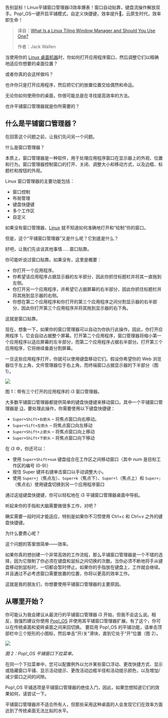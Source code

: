 <!--
title: 什么是Linux平铺窗口管理器，你应该使用它吗？
cover: https://cdn.thenewstack.io/media/2025/03/c3d1f8c3-child-5578046_1280.jpg
summary: 告别鼠标！Linux平铺窗口管理器i3效率爆表！窗口自动贴靠，键盘流操作解放双手。Pop!\_OS一键开启平铺模式，自定义快捷键，效率提升🚀。云原生时代，效率即生命！
-->

告别鼠标！Linux平铺窗口管理器i3效率爆表！窗口自动贴靠，键盘流操作解放双手。Pop!\_OS一键开启平铺模式，自定义快捷键，效率提升🚀。云原生时代，效率即生命！

> 译自：[What Is a Linux Tiling Window Manager and Should You Use One?](https://thenewstack.io/what-is-a-linux-tiling-window-manager-and-should-you-use-one/)
> 
> 作者：Jack Wallen

当使用你的 [Linux 桌面机器](https://thenewstack.io/choosing-a-linux-distribution/)时，你如何打开应用程序窗口，然后调整它们以精确地适应你想要的桌面位置？

或者你真的会这样做吗？

也许你只是打开应用程序，然后把它们的放置位置交给偶然和命运。

无论你如何使用你的桌面，你很可能总是在寻找提高效率的方法。

也许平铺窗口管理器就是你所需要的？

## 什么是平铺窗口管理器？

在回答这个问题之前，让我们先问另一个问题。

什么是窗口管理器？

本质上，窗口管理器是一种软件，用于处理应用程序窗口在显示器上的外观、位置和行为。窗口管理器控制窗口的打开、关闭、调整大小和移动方式，以及边框、标题栏和按钮的外观。

Linux 窗口管理器的主要功能包括：

- 窗口控制
- 布局管理
- 键盘快捷键
- 多个工作区
- 自定义

如果没有窗口管理器，[Linux](https://thenewstack.io/introduction-to-linux-operating-system/) 就不知道如何准确地打开和“绘制”你的窗口。

但是，这个“平铺窗口管理器”又是什么呢？它到底是什么？

好吧，让我们先谈谈其他事情……窗口贴靠。

你可能听说过窗口贴靠。如果没有，这里是概要：

- 你打开一个应用程序。
- 你希望该应用程序占据显示器的左半部分，因此你抓住标题栏并将其一直拖到左侧。
- 你打开另一个应用程序，并希望它占据屏幕的右半部分，因此你抓住标题栏并将其拖到显示器的右侧。
- 你想在第二个应用程序和你打开的第三个应用程序之间分割显示器的右半部分，因此你打开第三个应用程序并将其拖到显示器的右下角。

这就是窗口贴靠。

现在，想象一下，如果你的窗口管理器可以自动为你执行此操作。因此，你打开应用程序 1，它会自动占据整个屏幕。打开第二个应用程序，窗口管理器将缩小第一个应用程序以适应屏幕的左半部分，而第二个应用程序占据右半部分。打开第三个应用程序，它将继续垂直分割屏幕。

一旦这些应用程序打开，你就可以使用键盘移动它们。假设你希望你的 Web 浏览器位于左上角，文件管理器位于右上角，而终端窗口占据显示器的下半部分（图 1）。

![](https://cdn.thenewstack.io/media/2025/03/4d2edd11-i3windowmanager.jpg)

图 1：带有三个打开的应用程序的 i3 窗口管理器。

大多数平铺窗口管理器都提供简单的键盘快捷键来移动窗口。其中一个平铺窗口管理器是 [i3](https://i3wm.org/)，要处理此操作，你需要使用以下键盘快捷键：

- `Super+Shift+右箭头` – 将焦点窗口向右移动。
- `Super+Sift+左箭头` – 将焦点窗口向左移动
- `Super+Shift+上箭头` – 将焦点窗口向上移动
- `Super+Shift+下箭头` – 将焦点窗口向下移动

在 i3 中，你还可以：

- 使用 `Super+Shift+num` 键盘组合在工作区之间移动窗口（其中 num 是目标工作区的编号 (0-9)）
- 按住 Super 键并右键单击窗口以手动调整大小。
- 使用 `Super+j`（焦点左）、`Super+k`（焦点下）、`Super+l`（焦点上）和 `Super+;`（焦点右）使用键盘切换到另一个应用程序窗口

通过这组键盘快捷键，你可以轻松地在 i3 平铺窗口管理器桌面中导航。

听起来你的手指和大脑需要做很多工作，对吧？

确实需要一段时间才能适应，特别是如果你不习惯使用 Ctrl+c 和 Ctrl+v 之外的键盘快捷键。

为什么要费心呢？

这个问题的答案很简单——效率。

如果你真的想创建一个非常高效的工作流程，那么平铺窗口管理器是一个不错的选择，因为它限制了你必须在键盘和鼠标之间切换的次数。当你必须不断地将手从键盘移动到鼠标时，一切都会暂时停止。如果你的手指放在键盘上，工作就会继续。并且通过不必考虑窗口需要放置的位置，你将以更高的效率工作。

这就是我的朋友们，你想要使用平铺窗口管理器的主要原因。

## 从哪里开始？

你可能认为我会建议从最流行的平铺窗口管理器 i3 开始，但我不会这么说。相反，我强烈建议你使用 [Pop!_OS](https://thenewstack.io/pop_os-one-of-the-best-linux-distros-for-creators-of-all-types/) 并使用其平铺窗口管理器扩展。有了这个，你可以在传统桌面和瓷砖桌面之间来回切换。
要启用 Pop!_OS 的平铺功能，请单击顶部栏中三个矩形的小图标，然后单击“开/关”滑块，直到它处于“开”位置（图 2）。

![](https://cdn.thenewstack.io/media/2025/03/207ce70c-tiling1.jpg)

*图 2：Pop!_OS 平铺窗口下拉菜单。*

在同一个下拉菜单中，您可以配置例外以允许某些窗口浮动、更改快捷方式、显示或隐藏窗口平铺、显示活动提示、更改活动边框半径和活动提示颜色，以及增加/减少窗口之间的间隙。

Pop!_OS 平铺选项是平铺窗口管理器的绝佳入门，因此，如果您想知道它们的效果如何，请尝试一下。

平铺窗口管理器并不适合所有人，但那些采用这种桌面的人会发现它们在效率方面达到了传统桌面无法比拟的水平。